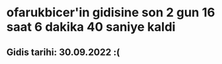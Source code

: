 # ofarukbicer'in gidisine son 2 gun 16 saat 6 dakika 40 saniye kaldi

## Gidis tarihi: 30.09.2022 :(